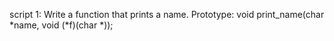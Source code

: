 script 1: Write a function that prints a name.
Prototype: void print_name(char *name, void (*f)(char *));
